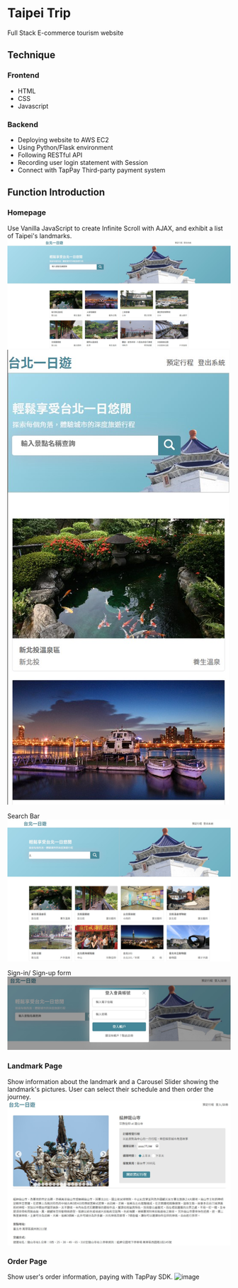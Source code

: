 # Taipei Trip

Full Stack E-commerce tourism website

## Technique
### Frontend
+ HTML
+ CSS
+ Javascript

### Backend
+ Deploying website to AWS EC2
+ Using Python/Flask environment
+ Following RESTful API
+ Recording user login statement with Session
+ Connect with TapPay Third-party payment system


## Function Introduction
### Homepage
Use Vanilla JavaScript to create Infinite Scroll with AJAX, and exhibit a list of Taipei's landmarks.
![image](/Image/Taipei%20Trip.jpg)
![image](/Image/Taipei%20Trip%20small.jpg)

Search Bar
![image](/Image/Search.jpg)

Sign-in/ Sign-up form
![image](/Image/Sign%20Up.jpg)

### Landmark Page
Show information about the landmark and a Carousel Slider showing the landmark's pictures. User can select their schedule and then order the journey.
![image](/Image/Landmark.jpg)

### Order Page
Show user's order information, paying with TapPay SDK.
![image](/Image/Order.jpg.jpg)
